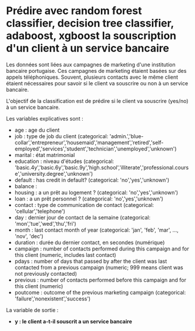 # Prédire avec random forest classifier, decision tree classifier, adaboost, xgboost la souscription d'un client à un service bancaire 
Les données sont liées aux campagnes de marketing d'une institution bancaire portugaise. Ces campagnes de marketing étaient basées sur des appels téléphoniques. Souvent, plusieurs contacts avec le même client étaient nécessaires pour savoir si le client va souscrire ou non à un service bancaire. 

L'objectif de la classification est de prédire si le client va souscrire (yes/no) à un service bancaire.

Les variables explicatives sont :

- age : age du client 
- job : type de job du client (categorical: 'admin.','blue-collar','entrepreneur','housemaid','management','retired','self-employed','services','student','technician','unemployed','unknown')
- marital : état matrimonial
- education : niveau d'études (categorical: 'basic.4y','basic.6y','basic.9y','high.school','illiterate','professional.course','university.degree','unknown')
- default : has credit in default? (categorical: 'no','yes','unknown')
- balance : 
- housing : a un prêt au logement ? (categorical: 'no','yes','unknown') 
- loan : a un prêt personnel ? (categorical: 'no','yes','unknown') 
- contact : type de communication de contact (categorical: 'cellular','telephone')
- day : dernier jour de contact de la semaine (categorical: 'mon','tue','wed','thu','fri')   
- month : last contact month of year (categorical: 'jan', 'feb', 'mar', ..., 'nov', 'dec')
- duration : durée du dernier contact, en secondes (numérique) 
- campaign : number of contacts performed during this campaign and for this client (numeric, includes last contact)
- pdays : number of days that passed by after the client was last contacted from a previous campaign (numeric; 999 means client was not previously contacted)
- previous : number of contacts performed before this campaign and for this client (numeric)
- poutcome : outcome of the previous marketing campaign (categorical: 'failure','nonexistent','success')

La variable de sortie : 
- **y : le client a-t-il souscrit a un service bancaire**
